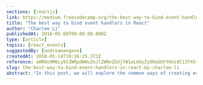 ```yaml
---
sections: [reactjs]
link: https://medium.freecodecamp.org/the-best-way-to-bind-event-handlers-in-react-282db2cf1530
title: "The best way to bind event handlers in React"
author: "Charlee Li"
publishedAt: 2018-05-08T00:00:00.000Z
type: [article]
topics: [react_events]
suggestedBy: [andreamangano]
createdAt: 2018-05-14T19:16:25.373Z
reference: aHR0cHM6Ly9tZWRpdW0uZnJlZWNvZGVjYW1wLm9yZy90aGUtYmVzdC13YXktdG8tYmluZC1ldmVudC1oYW5kbGVycy1pbi1yZWFjdC0yODJkYjJjZjE1MzA
slug: the-best-way-to-bind-event-handlers-in-react-by-charlee-li
abstract: "In this post, we will explore the common ways of creating event bindings in React, and I'll show you their pros and cons. And most importantly, I will help you find the 'Only One Way' — or at least, my favorite."
---
```

